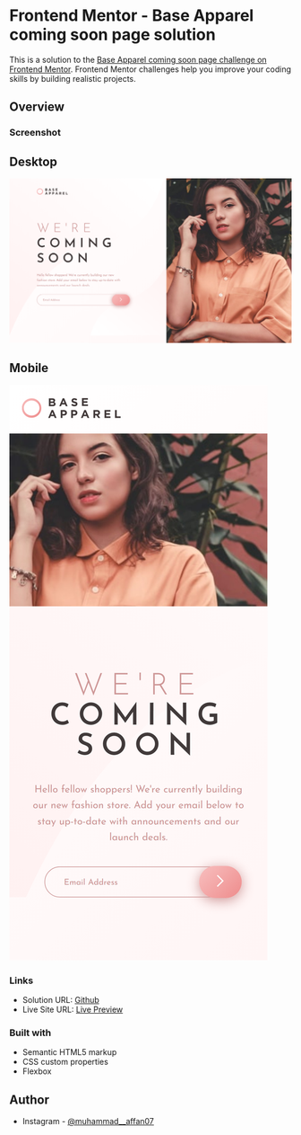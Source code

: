 # Frontend Mentor - Base Apparel coming soon page solution

This is a solution to the [Base Apparel coming soon page challenge on Frontend Mentor](https://www.frontendmentor.io/challenges/base-apparel-coming-soon-page-5d46b47f8db8a7063f9331a0). Frontend Mentor challenges help you improve your coding skills by building realistic projects. 


## Overview

### Screenshot

## Desktop
![](./Final_Desktop.png)

## Mobile
![](./Final_Mobile.png)


### Links

- Solution URL: [Github](https://github.com/Affan840/Base-Apparel-Coming-Soon-Master)
- Live Site URL: [Live Preview](https://affan840.github.io/Base-Apparel-Coming-Soon-Master/)


### Built with

- Semantic HTML5 markup
- CSS custom properties
- Flexbox


## Author

- Instagram - [@muhammad__affan07](https://www.instagram.com/muhammad__affan07/)
